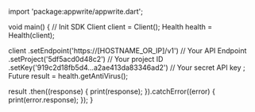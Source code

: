 import 'package:appwrite/appwrite.dart';

void main() { // Init SDK
  Client client = Client();
  Health health = Health(client);

  client
    .setEndpoint('https://[HOSTNAME_OR_IP]/v1') // Your API Endpoint
    .setProject('5df5acd0d48c2') // Your project ID
    .setKey('919c2d18fb5d4...a2ae413da83346ad2') // Your secret API key
  ;
  Future result = health.getAntiVirus();

  result
    .then((response) {
      print(response);
    }).catchError((error) {
      print(error.response);
  });
}
